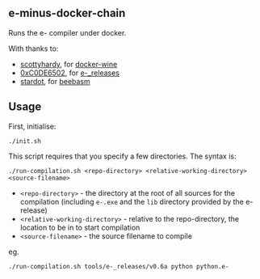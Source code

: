 ## e-minus-docker-chain

Runs the e- compiler under docker.

With thanks to:

* [scottyhardy](https://github.com/scottyhardy), for [docker-wine](https://github.com/scottyhardy/docker-wine)
* [0xC0DE6502](https://github.com/0xC0DE6502), for [e-_releases](https://github.com/0xC0DE6502/e-_releases)
* [stardot](https://github.com/stardot/beebasm), for [beebasm](https://github.com/stardot/beebasm)

## Usage

First, initialise:

```
./init.sh
```

This script requires that you specify a few directories. The syntax is:

```
./run-compilation.sh <repo-directory> <relative-working-directory> <source-filename>
```

* `<repo-directory>` - the directory at the root of all sources for the compilation (including `e-.exe` and the `lib` directory provided by the e- release)
* `<relative-working-directory>` - relative to the repo-directory, the location to be in to start compilation
* `<source-filename>` - the source filename to compile

eg.

```
./run-compilation.sh tools/e-_releases/v0.6a python python.e-
```
